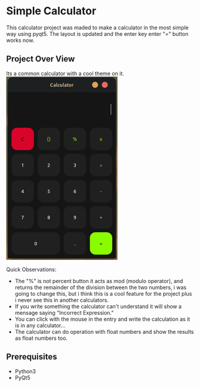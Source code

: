 <h1>Simple Calculator</h1>
This calculator project was maded to make a calculator in the most simple way using pyqt5. The layout is updated and the enter key enter "=" button works now.

<h2>Project Over View</h2>
Its a common calculator with a cool theme on it.

<img src="/Media/main.png"/>

<p>Quick Observations:</p>
<ul>
  <li>
    The "%" is not percent button it acts as mod (modulo operator), and returns the remainder of the division between the two numbers,
    i was going to change this, but i think this is a cool feature for the project plus i never see this in another calculators.
  </li>
  <li>If you write something the calculator can't understand it will show a mensage saying "Incorrect Expression."</li>
  <li>You can click with the mouse in the entry and write the calculation as it is in any calculator...</li>
  <li>The calculator can do operation with float numbers and show the results as float numbers too.</li>
</ul>

<h2>Prerequisites</h2>
<ul>
  <li>Python3</li>
  <li>PyQt5</li>
</ul>

